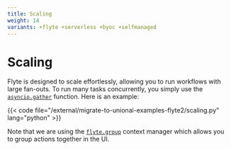 ```yaml
---
title: Scaling
weight: 14
variants: +flyte +serverless +byoc +selfmanaged
---
```


# Scaling

Flyte is designed to scale effortlessly, allowing you to run workflows with large fan-outs.
To run many tasks concurrently, you simply use the [`asyncio.gather`](https://docs.python.org/3/library/asyncio-task.html#asyncio.gather) function.
Here is an example:

{{< code file="/external/migrate-to-unionai-examples-flyte2/scaling.py" lang="python" >}}

Note that we are using the [`flyte.group`](../api-reference/flyte-sdk/packages/flyte#group) context manager which allows you to group actions together in the UI.
